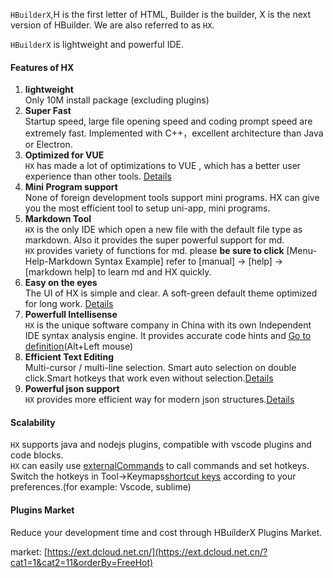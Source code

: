 `HBuilderX`,H is the first letter of HTML, Builder is the builder, X is the next version of HBuilder. We are also referred to as `HX`.

`HBuilderX` is lightweight and powerful IDE.

#### Features of HX
1. **lightweight**
<br/>Only 10M install package (excluding plugins)
2. **Super Fast**
<br/>Startup speed, large file opening speed and coding prompt speed are extremely fast. Implemented with C++，excellent architecture than Java or Electron.
3. **Optimized for VUE**
<br/>`HX` has made a lot of optimizations to VUE , which has a better user experience than other tools.
	[Details](/Tutorial/Language/vue)
4. **Mini Program support**
<br/>None of foreign development tools support mini programs.  HX can give you the most efficient tool to setup uni-app, mini programs.
5. **Markdown Tool**
<br/>`HX` is the only IDE which open a new file with the default file type as markdown. Also it provides the super powerful support for md. 
<br/>`HX` provides variety of functions for md. please **be sure to click** [Menu-Help-Markdown Syntax Example] refer to [manual] -> [help] -> [markdown help] to learn md and HX quickly.
6. **Easy on the eyes**
<br/>The UI of HX is simple and clear. A soft-green default theme optimized for long work. 
	[Details](/Tutorial/Other/health)
7. **Powerfull Intellisense**
<br/>`HX` is the unique software company in China with its own Independent IDE syntax analysis engine. It provides accurate code hints and [Go to definition](/Tutorial/UserGuide/goto)(Alt+Left mouse)
8. **Efficient Text Editing**
<br/>Multi-cursor / multi-line selection. Smart auto selection on double click.Smart hotkeys that work even without selection.[Details](/Tutorial/UserGuide/selection)
9. **Powerful json support**
<br/>`HX` provides more efficient way for modern json structures.[Details](/Tutorial/Language/json)


#### Scalability
`HX` supports java and nodejs plugins, compatible with vscode plugins and code blocks.<br/>
`HX` can easily use [externalCommands](/Tutorial/UserGuide/externalCommands) to call commands and set hotkeys.<br/>
Switch the hotkeys in Tool->Keymaps[shortcut keys](/Tutorial/keybindings) according to your preferences.(for example: Vscode, sublime)

#### Plugins Market

Reduce your development time and cost through HBuilderX Plugins Market.

market: [https://ext.dcloud.net.cn/](https://ext.dcloud.net.cn/?cat1=1&cat2=11&orderBy=FreeHot)
